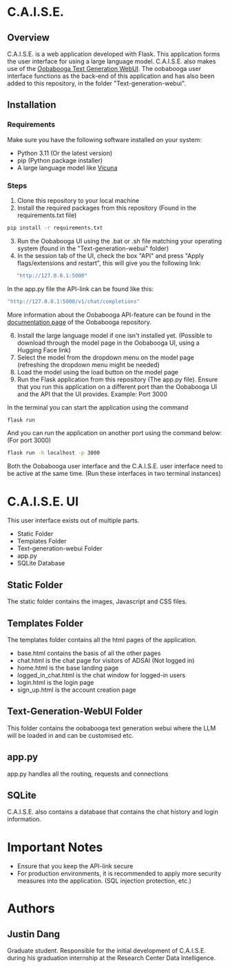 # C.A.I.S.E.

## Overview
C.A.I.S.E. is a web application developed with Flask. This application forms the user interface for using a large language model. C.A.I.S.E. also makes use of the [Oobabooga Text Generation WebUI](https://github.com/oobabooga/text-generation-webui). The oobabooga user interface functions as the back-end of this application and has also been added to this repository, in the folder "Text-generation-webui".

## Installation
### Requirements
Make sure you have the following software installed on your system:
* Python 3.11 (Or the latest version)
* pip (Python package installer)
* A large language model like [Vicuna](https://huggingface.co/lmsys/vicuna-7b-v1.5)

### Steps 
<!-- 1. Clone the [Oobabooga](https://github.com/oobabooga/text-generation-webui) repository to your local machine -->
1. Clone this repository to your local machine
2. Install the required packages from this repository (Found in the requirements.txt file)
```sh
pip install -r requirements.txt
```   
3. Run the Oobabooga UI using the .bat or .sh file matching your operating system (found in the "Text-generation-webui" folder)
4. In the session tab of the UI, check the box "API" and press "Apply flags/extensions and restart", this will give you the following link:
```sh
   "http://127.0.0.1:5000"
```
In the app.py file the API-link can be found like this:
   ```sh
   "http://127.0.0.1:5000/v1/chat/completions"
   ```

More information about the Oobabooga API-feature can be found in the [documentation page](https://github.com/oobabooga/text-generation-webui/wiki/12-%E2%80%90-OpenAI-API) of the Oobabooga repository.


6. Install the large language model if one isn't installed yet. (Possible to download through the model page in the Oobabooga UI, using a Hugging Face link)
7. Select the model from the dropdown menu on the model page (refreshing the dropdown menu might be needed)
8. Load the model using the load button on the model page
9.  Run the Flask application from this repository (The app.py file). Ensure that you run this application on a different port than the Oobabooga UI and the API that the UI provides. Example: Port 3000

In the terminal you can start the application using the command
```sh
flask run
``` 
And you can run the application on another port using the command below: (For port 3000)

```sh
flask run -h localhost -p 3000   
```

Both the Oobabooga user interface and the C.A.I.S.E. user interface need to be active at the same time. (Run these interfaces in two terminal instances)

# C.A.I.S.E. UI

This user interface exists out of multiple parts.
*  Static Folder
*  Templates Folder
*  Text-generation-webui Folder
*  app.py
*  SQLite Database

## Static Folder
The static folder contains the images, Javascript and CSS files.

## Templates Folder
The templates folder contains all the html pages of the application. 

* base.html contains the basis of all the other pages
* chat.html is the chat page for visitors of ADSAI (Not logged in)
* home.html is the base landing page
* logged_in_chat.html is the chat window for logged-in users
* login.html is the login page
* sign_up.html is the account creation page

## Text-Generation-WebUI Folder
This folder contains the oobabooga text generation webui where the LLM will be loaded in and can be customised etc.

## app.py
app.py handles all the routing, requests and connections

## SQLite
C.A.I.S.E. also contains a database that contains the chat history and login information.

# Important  Notes
* Ensure that you keep the API-link secure
* For production environments, it is recommended to apply more security measures into the application. (SQL injection protection, etc.)
  
# Authors
## Justin Dang
Graduate student. Responsible for the initial development of C.A.I.S.E. during his graduation internship at the Research Center Data Intelligence.
